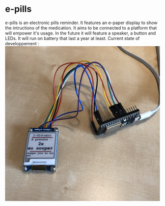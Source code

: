 # e-pills
e-pills is an electronic pills reminder.
It features an e-paper display to show the intructions of the medication. It aims to be connected to a platform that will empower it's usage.
In the future it will feature a speaker, a button and LEDs. It will run on battery that last a year at least.
Current state of developpement :
![Photo](e-paper-display.jpg)
